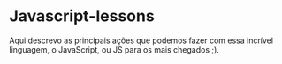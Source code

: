 # Javascript-lessons

Aqui descrevo as principais ações que podemos fazer com essa incrível linguagem, o JavaScript, ou JS para os mais chegados ;).
